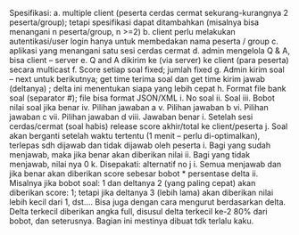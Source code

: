 Spesifikasi:
a.  multiple client (peserta cerdas cermat sekurang-kurangnya 2 peserta/group);
    tetapi spesifikasi dapat ditambahkan (misalnya bisa menangani n
    peserta/group, n >=2)
b.  client perlu melakukan autentikasi/user login hanya untuk membedakan nama
    peserta / group
c.  aplikasi yang menangani satu sesi cerdas cermat
d.  admin mengelola Q & A, bisa client – server
e.  Q and A dikirim ke (via server) ke client (para peserta) secara multicast
f.  Score setiap soal fixed; jumlah fixed
g.  Admin kirim soal – next untuk berikutnya; get time terima soal dan get time
    kirim jawab (deltanya) ; delta ini menentukan siapa yang lebih cepat
h.  Format file bank soal (separator #); file bisa format JSON/XML
    i.    No soal
    ii.   Soal
    iii.  Bobot nilai soal jika benar
    iv.   Pilihan jawaban a
    v.    Pilihan jawaban b
    vi.   Pilihan jawaban c
    vii.  Pilihan jawaban d
    viii. Jawaban benar
i.  Setelah sesi cerdas/cermat (soal habis) release score akhir/total ke
    client/peserta
j.  Soal akan berganti setelah waktu tertentu (1 menit – perlu di-optimalkan),
    terlepas sdh dijawab dan tidak dijawab oleh peserta
    i.    Bagi yang sudah menjawab, maka jika benar akan diberikan nilai
    ii.   Bagi yang tidak menjawab, nilai nya 0
k.  Disepakati: alternatif no j
    i.  Semua menjawab dan jika benar akan diberikan score sebesar bobot *
        persentase delta
    ii. Misalnya jika bobot soal: 1 dan deltanya 2 (yang paling cepat) akan
        diberikan score: 1; tetapi jika deltanya 3 (lebih lama) akan diberikan nilai
        lebih kecil dari 1, dst.... Bisa juga dengan cara mengurut berdasarkan
        delta. Delta terkecil diberikan angka full, disusul delta terkecil ke-2 80%
        dari bobot, dan seterusnya. Bagian ini mestinya dibuat tdk terlalu kaku.
